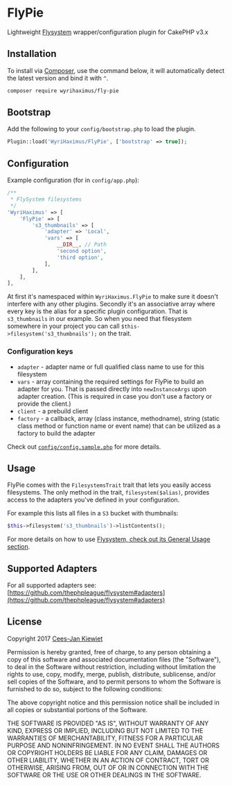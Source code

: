 FlyPie
======

Lightweight [Flysystem](http://flysystem.thephpleague.com/) wrapper/configuration plugin for CakePHP v3.x

## Installation ##

To install via [Composer](http://getcomposer.org/), use the command below, it will automatically detect the latest version and bind it with `^`.

```bash
composer require wyrihaximus/fly-pie 
```

## Bootstrap ##

Add the following to your `config/bootstrap.php` to load the plugin.

```php
Plugin::load('WyriHaximus/FlyPie', ['bootstrap' => true]);
```

## Configuration ##

Example configuration (for in `config/app.php`):

```php
/**
 * FlySystem filesystems
 */
'WyriHaximus' => [
    'FlyPie' => [
        's3_thumbnails' => [
            'adapter' => 'Local',
            'vars' => [
                __DIR__, // Path
                'second option',
                'third option',
            ],
        ],
    ],
],
```

At first it's namespaced within `WyriHaximus.FlyPie` to make sure it doesn't interfere with any other plugins. Secondly it's an associative array where every key is the alias for a specific plugin configuration. That is `s3_thumbnails` in our example. So when you need that filesystem somewhere in your project you can call `$this->filesystem('s3_thumbnails');` on the trait. 

### Configuration keys ###

* `adapter` - adapter name or full qualified class name to use for this filesystem
* `vars` - array containing the required settings for FlyPie to build an adapter for you. That is passed directly into `newInstanceArgs` upon adapter creation. (This is required in case you don't use a factory or provide the client.)
* `client` - a prebuild client
* `factory` - a callback, array (class instance, methodname), string (static class method or function name or event name) that can be utilized as a factory to build the adapter

Check out [`config/config.sample.php`](config/config.sample.php) for more details.

## Usage ##

FlyPie comes with the `FilesystemsTrait` trait that lets you easily access filesystems. The only method in the trait, `filesystem($alias)`, provides access to the adapters you've defined in your configuration.

For example this lists all files in a `S3` bucket with thumbnails:
```php
$this->filesystem('s3_thumbnails')->listContents();
```

For more details on how to use [Flysystem, check out its General Usage section](https://github.com/thephpleague/flysystem#general-usage).

## Supported Adapters ##

For all supported adapters see: [https://github.com/thephpleague/flysystem#adapters](https://github.com/thephpleague/flysystem#adapters)

## License ##

Copyright 2017 [Cees-Jan Kiewiet](http://wyrihaximus.net/)

Permission is hereby granted, free of charge, to any person
obtaining a copy of this software and associated documentation
files (the "Software"), to deal in the Software without
restriction, including without limitation the rights to use,
copy, modify, merge, publish, distribute, sublicense, and/or sell
copies of the Software, and to permit persons to whom the
Software is furnished to do so, subject to the following
conditions:

The above copyright notice and this permission notice shall be
included in all copies or substantial portions of the Software.

THE SOFTWARE IS PROVIDED "AS IS", WITHOUT WARRANTY OF ANY KIND,
EXPRESS OR IMPLIED, INCLUDING BUT NOT LIMITED TO THE WARRANTIES
OF MERCHANTABILITY, FITNESS FOR A PARTICULAR PURPOSE AND
NONINFRINGEMENT. IN NO EVENT SHALL THE AUTHORS OR COPYRIGHT
HOLDERS BE LIABLE FOR ANY CLAIM, DAMAGES OR OTHER LIABILITY,
WHETHER IN AN ACTION OF CONTRACT, TORT OR OTHERWISE, ARISING
FROM, OUT OF OR IN CONNECTION WITH THE SOFTWARE OR THE USE OR
OTHER DEALINGS IN THE SOFTWARE.
